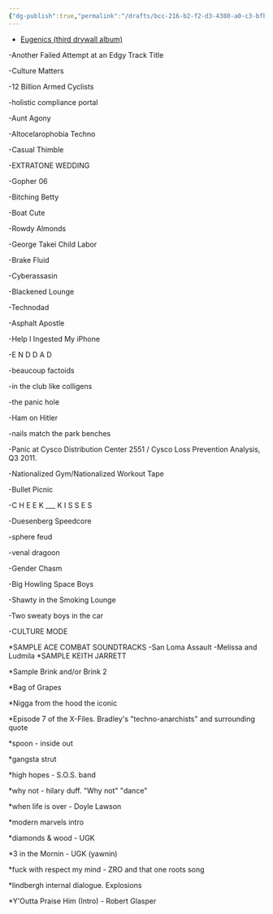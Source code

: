 ```yaml
---
{"dg-publish":true,"permalink":"/drafts/bcc-216-b2-f2-d3-4380-a0-c3-bfbb-2-aaae-5-f6/","dgHomeLink":true,"dgPassFrontmatter":false}
---
```



- [Eugenics (third drywall album)](simplenote://note/21f1e37e-84a7-4064-932e-18a36c9a5534)


-Another Failed Attempt at an Edgy Track Title

-Culture Matters

-12 Billion Armed Cyclists

-holistic compliance portal

-Aunt Agony

-Altocelarophobia Techno

-Casual Thimble

-EXTRATONE WEDDING

-Gopher 06

-Bitching Betty

-Boat Cute

-Rowdy Almonds

-George Takei Child Labor

-Brake Fluid

-Cyberassasin

-Blackened Lounge

-Technodad

-Asphalt Apostle 

-Help I Ingested My iPhone

-E N D D A D 

-beaucoup factoids

-in the club like colligens

-the panic hole

-Ham on Hitler

-nails match the park benches

-Panic at Cysco Distribution Center 2551 / Cysco Loss Prevention Analysis, Q3 2011. 

-Nationalized Gym/Nationalized Workout Tape

-Bullet Picnic 

-C H E E K ___ K I S S E S 

-Duesenberg Speedcore

-sphere feud

-venal dragoon 

-Gender Chasm 

-Big Howling Space Boys

-Shawty in the Smoking Lounge

-Two sweaty boys in the car

-CULTURE MODE

*SAMPLE ACE COMBAT SOUNDTRACKS
-San Loma Assault
-Melissa and Ludmila
*SAMPLE KEITH JARRETT

*Sample Brink and/or Brink 2

*Bag of Grapes

*Nigga from the hood the iconic 

*Episode 7 of the X-Files. Bradley's "techno-anarchists" and surrounding quote 

*spoon - inside out

*gangsta strut

*high hopes - S.O.S. band

*why not - hilary duff. "Why not" "dance"

*when life is over - Doyle Lawson

*modern marvels intro

*diamonds & wood - UGK

*3 in the Mornin - UGK (yawnin)

*fuck with respect my mind - ZRO and that one roots song

*lindbergh internal dialogue. Explosions 

*Y'Outta Praise Him (Intro) - Robert Glasper
